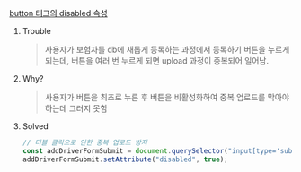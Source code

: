 [button 태그의 disabled 속성](http://www.tcpschool.com/html-tag-attrs/button-disabled)

1. Trouble

   > 사용자가 보험자를 db에 새롭게 등록하는 과정에서 등록하기 버튼을 누르게되는데, 버튼을 여러 번 누르게 되면 upload 과정이 중복되어 일어남.

2. Why?

   > 사용자가 버튼을 최초로 누른 후 버튼을 비활성화하여 중복 업로드를 막아야하는데 그러지 못함

3. Solved

   ```js
   // 더블 클릭으로 인한 중복 업로드 방지
   const addDriverFormSubmit = document.querySelector("input[type='submit']");
   addDriverFormSubmit.setAttribute("disabled", true);
   ```
